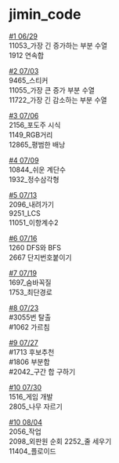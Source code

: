 # jimin_code

[#1 06/29](./06-29/README.md)    
11053_가장 긴 증가하는 부분 수열   
1912 연속합

[#2 07/03](./07-03/README.md)       
9465_스티커   
11055_가장 큰 증가 부분 수열   
11722_가장 긴 감소하는 부분 수열   

[#3 07/06](./07-06/README.md)       
2156_포도주 시식   
1149_RGB거리   
12865_평범한 배낭

[#4 07/09](./07-09/README.md)      
10844_쉬운 계단수     
1932_정수삼각형

[#5 07/13](./07-13/README.md)      
2096_내려가기   
9251_LCS   
11051_이항계수2   

[#6 07/16](./07-16/README.md)          
1260 DFS와 BFS    
2667 단지번호붙이기    

[#7 07/19](./07-19/README.md)        
1697_숨바꼭질     
1753_최단경로    

[#8 07/23](./07-23/README.md)        
#3055번 탈출    
#1062 가르침    

[#9 07/27](./07-27/README.md)         
#1713 후보추천      
#1806 부분합       
#2042_구간 합 구하기      

[#10 07/30](./07-30/README.md)      
1516_게임 개발     
2805_나무 자르기       

[#10 08/04](./08-04/README.md)     
2056_작업        
2098_외판원 순회
2252_줄 세우기       
11404_플로이드      
